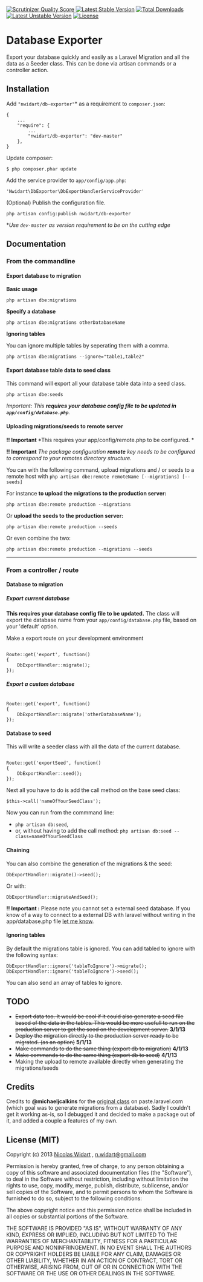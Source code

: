 [![Scrutinizer Quality Score](https://scrutinizer-ci.com/g/nWidart/DbExporter/badges/quality-score.png?s=7bd2e14ca4097b979efa1d0d558c3ae17dd870bf)](https://scrutinizer-ci.com/g/nWidart/DbExporter/)
[![Latest Stable Version](https://poser.pugx.org/nwidart/db-exporter/v/stable.svg)](https://packagist.org/packages/nwidart/db-exporter) [![Total Downloads](https://poser.pugx.org/nwidart/db-exporter/downloads.svg)](https://packagist.org/packages/nwidart/db-exporter) [![Latest Unstable Version](https://poser.pugx.org/nwidart/db-exporter/v/unstable.svg)](https://packagist.org/packages/nwidart/db-exporter) [![License](https://poser.pugx.org/nwidart/db-exporter/license.svg)](https://packagist.org/packages/nwidart/db-exporter)

# Database Exporter

Export your database quickly and easily as a Laravel Migration and all the data as a Seeder class. This can be done via artisan commands or a controller action.

## Installation

Add `"nwidart/db-exporter"`* as a requirement to `composer.json`:

```
{
    ...
    "require": {
        ...
		"nwidart/db-exporter": "dev-master"
    },
}

```

Update composer:

```
$ php composer.phar update
```

Add the service provider to `app/config/app.php`:

```
'Nwidart\DbExporter\DbExportHandlerServiceProvider'
```

(Optional) Publish the configuration file.

```
php artisan config:publish nwidart/db-exporter
```

**Use `dev-master` as version requirement to be on the cutting edge*


## Documentation

### From the commandline

#### Export database to migration

**Basic usage**

```
php artisan dbe:migrations
```

**Specify a database**

```
php artisan dbe:migrations otherDatabaseName
```

**Ignoring tables**

You can ignore multiple tables by seperating them with a comma.

```
php artisan dbe:migrations --ignore="table1,table2"
```

#### Export database table data to seed class
This command will export all your database table data into a seed class.

```
php artisan dbe:seeds
```
*Important: This **requires your database config file to be updated in `app/config/database.php`**.*


#### Uploading migrations/seeds to remote server
**!! Important** *This requires your app/config/remote.php to be configured. *

**!! Important** *The package configuration **remote** key needs to be configured to correspond to your remotes directory structure.*


You can with the following command, upload migrations and / or seeds to a remote host with `php artisan dbe:remote remoteName [--migrations] [--seeds]`

For instance **to upload the migrations to the production server:**

```
php artisan dbe:remote production --migrations
```
Or **upload the seeds to the production server:**

```
php artisan dbe:remote production --seeds
```
Or even combine the two:

```
php artisan dbe:remote production --migrations --seeds
```

***

### From a controller / route

#### Database to migration

##### Export current database

**This requires your database config file to be updated.** The class will export the database name from your `app/config/database.php` file, based on your 'default' option.


Make a export route on your development environment

```

Route::get('export', function()
{
    DbExportHandler::migrate();
});
```

##### Export a custom database

```

Route::get('export', function()
{
    DbExportHandler::migrate('otherDatabaseName');
});
```

#### Database to seed


This will write a seeder class with all the data of the current database.

```

Route::get('exportSeed', function()
{
    DbExportHandler::seed();
});
```
Next all you have to do is add the call method on the base seed class:
```
$this->call('nameOfYourSeedClass');
```

Now you can run from the commmand line:

* `php artisan db:seed`,
* or, without having to add the call method: `php artisan db:seed --class=nameOfYourSeedClass`

#### Chaining
You can also combine the generation of the migrations & the seed:

```
DbExportHandler::migrate()->seed();
```
Or with:

```
DbExportHandler::migrateAndSeed();
```
**!! Important :** Please note you cannot set a external seed database.
If you know of a way to connect to a external DB with laravel without writing in the app/database.php file [let me know](http://www.twitter.com/nicolaswidart).


#### Ignoring tables
By default the migrations table is ignored. You can add tabled to ignore with the following syntax:

```
DbExportHandler::ignore('tableToIgnore')->migrate();
DbExportHandler::ignore('tableToIgnore')->seed();
```
You can also send an array of tables to ignore.



## TODO
* ~~Export data too. It would be cool if it could also generate a seed file based of the data in the tables. This would be more usefull to run on the production server to get the seed on the development server.~~ **3/1/13**
* ~~Deploy the migration directly to the production server ready to be migrated. (as an option)~~ **5/1/13**
* ~~Make commands to do the same thing (export db to migration)~~ **4/1/13**
* ~~Make commands to do the same thing (export db to seed)~~ **4/1/13**
* Making the upload to remote available directly when generating the migrations/seeds




## Credits
Credits to **@michaeljcalkins** for the [original class](http://paste.laravel.com/1jdw#4) on paste.laravel.com (which goal was to generate migrations from a database). Sadly I couldn't get it working as-is, so I debugged it and decided to make a package out of it, and added a couple a features of my own.

## License (MIT)

Copyright (c) 2013 [Nicolas Widart](http://www.nicolaswidart.com) , n.widart@gmail.com

Permission is hereby granted, free of charge, to any person obtaining a copy of this software and associated documentation files (the "Software"), to deal in the Software without restriction, including without limitation the rights to use, copy, modify, merge, publish, distribute, sublicense, and/or sell copies of the Software, and to permit persons to whom the Software is furnished to do so, subject to the following conditions:

The above copyright notice and this permission notice shall be included in all copies or substantial portions of the Software.

THE SOFTWARE IS PROVIDED "AS IS", WITHOUT WARRANTY OF ANY KIND, EXPRESS OR IMPLIED, INCLUDING BUT NOT LIMITED TO THE WARRANTIES OF MERCHANTABILITY, FITNESS FOR A PARTICULAR PURPOSE AND NONINFRINGEMENT. IN NO EVENT SHALL THE AUTHORS OR COPYRIGHT HOLDERS BE LIABLE FOR ANY CLAIM, DAMAGES OR OTHER LIABILITY, WHETHER IN AN ACTION OF CONTRACT, TORT OR OTHERWISE, ARISING FROM, OUT OF OR IN CONNECTION WITH THE SOFTWARE OR THE USE OR OTHER DEALINGS IN THE SOFTWARE.
